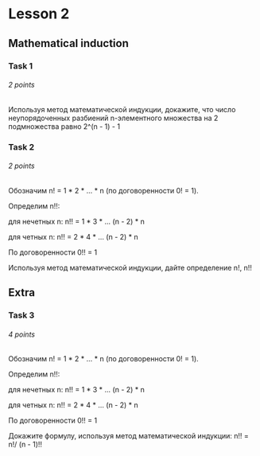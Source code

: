 # Lesson 2
## Mathematical induction
### Task 1
###### 2 points
Используя метод математической индукции, докажите, что число неупорядоченных разбиений n-элементного множества на 2 подмножества равно 2^(n - 1) - 1
### Task 2
###### 2 points
Обозначим n! = 1 * 2 * ... * n (по договоренности 0! = 1).

Определим n!!: 

для нечетных n:
n!! = 1 * 3 * ... (n - 2) * n
  
для четных n:
n!! = 2 * 4 * ... (n - 2) * n
  
По договоренности 0!! = 1

Используя метод математической индукции, дайте определение n!, n!!

## Extra
### Task 3
###### 4 points
Обозначим n! = 1 * 2 * ... * n (по договоренности 0! = 1).

Определим n!!: 

для нечетных n:
n!! = 1 * 3 * ... (n - 2) * n
  
для четных n:
n!! = 2 * 4 * ... (n - 2) * n
  
По договоренности 0!! = 1

Докажите формулу, используя метод математической индукции: n!! = n!/ (n - 1)!!
